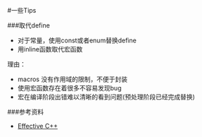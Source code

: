 #一些Tips


###取代define

+ 对于常量，使用const或者enum替换define
+ 用inline函数取代宏函数

理由：

+ macros 没有作用域的限制，不便于封装
+ 使用宏函数存在着很多不容易发现bug
+ 宏在编译阶段出错难以清晰的看到问题(预处理阶段已经完成替换)



###参考资料

+ [Effective C++]()
